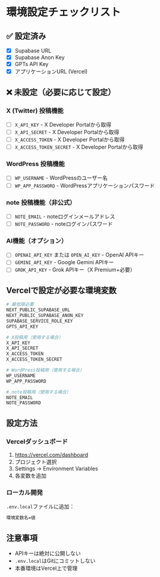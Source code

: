 # 環境設定チェックリスト

## ✅ 設定済み
- [x] Supabase URL
- [x] Supabase Anon Key  
- [x] GPTs API Key
- [x] アプリケーションURL (Vercel)

## ❌ 未設定（必要に応じて設定）

### X (Twitter) 投稿機能
- [ ] `X_API_KEY` - X Developer Portalから取得
- [ ] `X_API_SECRET` - X Developer Portalから取得
- [ ] `X_ACCESS_TOKEN` - X Developer Portalから取得
- [ ] `X_ACCESS_TOKEN_SECRET` - X Developer Portalから取得

### WordPress 投稿機能
- [ ] `WP_USERNAME` - WordPressのユーザー名
- [ ] `WP_APP_PASSWORD` - WordPressアプリケーションパスワード

### note 投稿機能（非公式）
- [ ] `NOTE_EMAIL` - noteログインメールアドレス
- [ ] `NOTE_PASSWORD` - noteログインパスワード

### AI機能（オプション）
- [ ] `OPENAI_API_KEY` または `OPEN_AI_KEY` - OpenAI APIキー
- [ ] `GEMINI_API_KEY` - Google Gemini APIキー
- [ ] `GROK_API_KEY` - Grok APIキー（X Premium+必要）

## Vercelで設定が必要な環境変数

```bash
# 最低限必要
NEXT_PUBLIC_SUPABASE_URL
NEXT_PUBLIC_SUPABASE_ANON_KEY
SUPABASE_SERVICE_ROLE_KEY
GPTS_API_KEY

# X投稿用（使用する場合）
X_API_KEY
X_API_SECRET
X_ACCESS_TOKEN
X_ACCESS_TOKEN_SECRET

# WordPress投稿用（使用する場合）
WP_USERNAME
WP_APP_PASSWORD

# note投稿用（使用する場合）
NOTE_EMAIL
NOTE_PASSWORD
```

## 設定方法

### Vercelダッシュボード
1. https://vercel.com/dashboard
2. プロジェクト選択
3. Settings → Environment Variables
4. 各変数を追加

### ローカル開発
`.env.local`ファイルに追加：
```bash
環境変数名=値
```

## 注意事項
- APIキーは絶対に公開しない
- `.env.local`はGitにコミットしない
- 本番環境はVercel上で管理